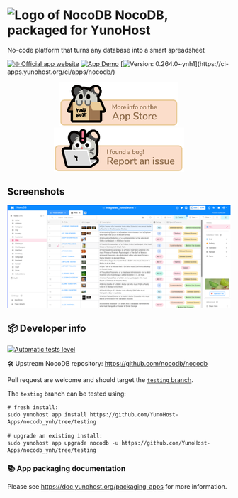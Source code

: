 <!--
N.B.: This README was automatically generated by <https://github.com/YunoHost/apps_tools/blob/main/readme_generator>
It shall NOT be edited by hand.
-->

<h1>
  <img src="https://raw.githubusercontent.com/YunoHost/apps/main/logos/nocodb.png" width="32px" alt="Logo of NocoDB">
  NocoDB, packaged for YunoHost
</h1>

No-code platform that turns any database into a smart spreadsheet

[![🌐 Official app website](https://img.shields.io/badge/Official_app_website-darkgreen?style=for-the-badge)](https://www.nocodb.com)
[![App Demo](https://img.shields.io/badge/App_Demo-blue?style=for-the-badge)](https://www.nocodb.com/demos)
[![Version: 0.264.0~ynh1](https://img.shields.io/badge/Version-0.264.0~ynh1-rgba(0,150,0,1)?style=for-the-badge)](https://ci-apps.yunohost.org/ci/apps/nocodb/)

<div align="center">
<a href="https://apps.yunohost.org/app/nocodb"><img height="100px" src="https://github.com/YunoHost/yunohost-artwork/raw/refs/heads/main/badges/neopossum-badges/badge_more_info_on_the_appstore.svg"/></a>
<a href="https://github.com/YunoHost-Apps/nocodb_ynh/issues"><img height="100px" src="https://github.com/YunoHost/yunohost-artwork/raw/refs/heads/main/badges/neopossum-badges/badge_report_an_issue.svg"/></a>
</div>


## Screenshots
![Screenshot of NocoDB](./doc/screenshots/screenshot.png)

## 📦 Developer info

[![Automatic tests level](https://apps.yunohost.org/badge/cilevel/nocodb)](https://ci-apps.yunohost.org/ci/apps/nocodb/)

🛠️ Upstream NocoDB repository: <https://github.com/nocodb/nocodb>

Pull request are welcome and should target the [`testing` branch](https://github.com/YunoHost-Apps/nocodb_ynh/tree/testing).

The `testing` branch can be tested using:
```
# fresh install:
sudo yunohost app install https://github.com/YunoHost-Apps/nocodb_ynh/tree/testing

# upgrade an existing install:
sudo yunohost app upgrade nocodb -u https://github.com/YunoHost-Apps/nocodb_ynh/tree/testing
```

### 📚 App packaging documentation

Please see <https://doc.yunohost.org/packaging_apps> for more information.